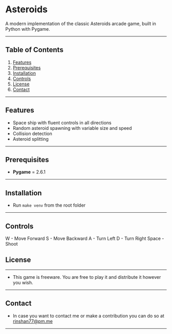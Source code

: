 # Asteroids

A modern implementation of the classic Asteroids arcade game, built in Python with Pygame.

---

## Table of Contents

1. [Features](#features)
2. [Prerequisites](#prerequisites)
3. [Installation](#installation)
4. [Controls](#controls)
5. [License](#license)
6. [Contact](#contact)


---

## Features

- Space ship with fluent controls in all directions
- Random asteroid spawning with variable size and speed
- Collision detection
- Asteroid splitting

---

## Prerequisites

- **Pygame** = 2.6.1

---

## Installation

- Run `make venv` from the root folder

---

## Controls

W - Move Forward
S - Move Backward
A - Turn Left
D - Turn Right
Space - Shoot

## License

---

- This game is freeware. You are free to play it and distribute it however you wish.

---

## Contact

- In case you want to contact me or make a contribution you can do so at rinshan77@pm.me

---

